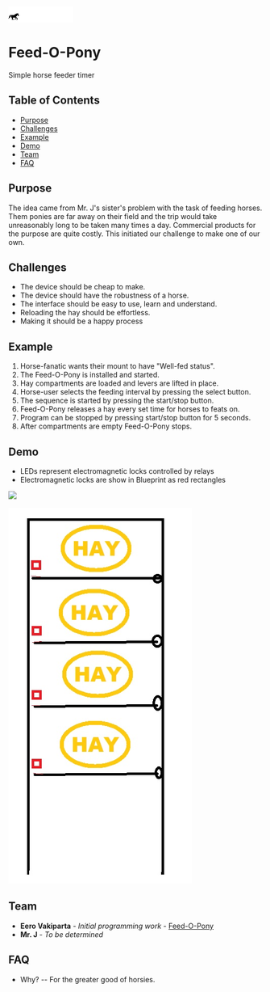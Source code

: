 ![](feedopony.gif)

# Feed-O-Pony
Simple horse feeder timer 

## Table of Contents 

- [Purpose](#purpose)
- [Challenges](#challenges)
- [Example](#example)
- [Demo](#demo)
- [Team](#team)
- [FAQ](#faq)


## Purpose

The idea came from Mr. J's sister's problem with the task of feeding horses. Them ponies are far away on their field and the trip would take unreasonably long to be taken many times a day. Commercial products for the purpose are quite costly. This initiated our challenge to make one of our own.


## Challenges

- The device should be cheap to make. 
- The device should have the robustness of a horse.
- The interface should be easy to use, learn and understand.
- Reloading the hay should be effortless.
- Making it should be a happy process


## Example

1. Horse-fanatic wants their mount to have "Well-fed status".
2. The Feed-O-Pony is installed and started.
3. Hay compartments are loaded and levers are lifted in place.
4. Horse-user selects the feeding interval by pressing the select button.
5. The sequence is started by pressing the start/stop button.
6. Feed-O-Pony releases a hay every set time for horses to feats on.
7. Program can be stopped by pressing start/stop button for 5 seconds.
8. After compartments are empty Feed-O-Pony stops.

## Demo
- LEDs represent electromagnetic locks controlled by relays
- Electromagnetic locks are show in Blueprint as red rectangles

![](ponyusage.gif)

![](Blueprint.jpg)


## Team

* **Eero Vakiparta** - *Initial programming work* - [Feed-O-Pony](https://github.com/EeroVakiparta/Feed-O-Pony)
* **Mr. J** - *To be determined* 


## FAQ

- Why?
-- For the greater good of horsies.
